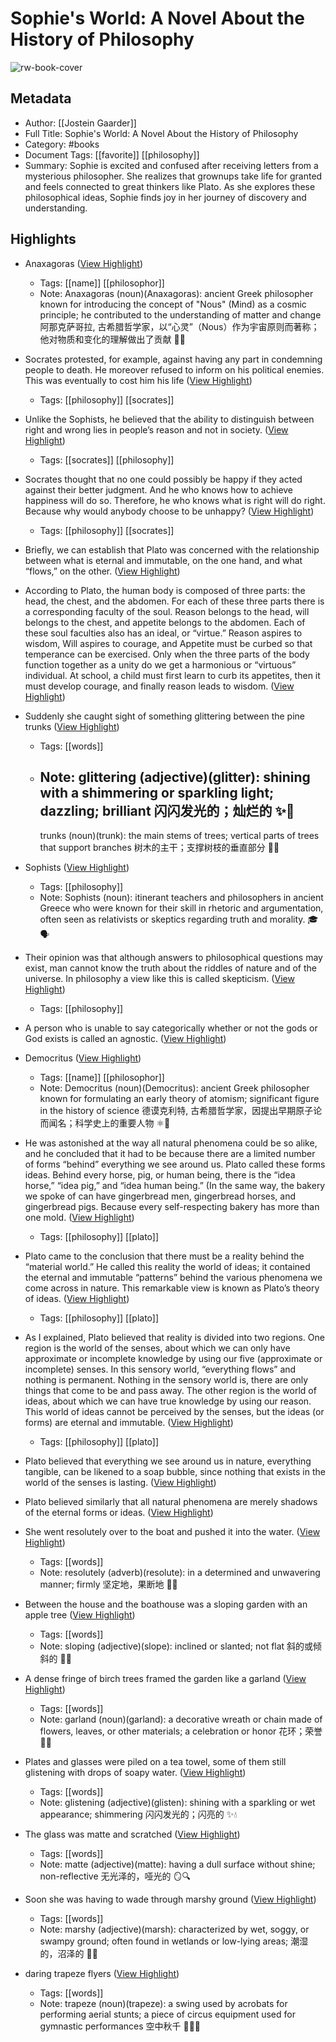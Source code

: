 # Sophie's World: A Novel About the History of Philosophy

![rw-book-cover](https://readwise-assets.s3.amazonaws.com/media/reader/parsed_document_assets/211517474/jZGZuoe2ZDSKFYKbCh5QbjWUba3SSBpercRO1QSbgBg-cover-cover.jpeg)

## Metadata
- Author: [[Jostein Gaarder]]
- Full Title: Sophie's World: A Novel About the History of Philosophy
- Category: #books
- Document Tags: [[favorite]] [[philosophy]] 
- Summary: Sophie is excited and confused after receiving letters from a mysterious philosopher. She realizes that grownups take life for granted and feels connected to great thinkers like Plato. As she explores these philosophical ideas, Sophie finds joy in her journey of discovery and understanding.

## Highlights
- Anaxagoras ([View Highlight](https://read.readwise.io/read/01jfa687178p1jtmhw64r975cw))
    - Tags: [[name]] [[philosophor]] 
    - Note: Anaxagoras (noun)(Anaxagoras): ancient Greek philosopher known for introducing the concept of "Nous" (Mind) as a cosmic principle; he contributed to the understanding of matter and change 阿那克萨哥拉, 古希腊哲学家，以“心灵”（Nous）作为宇宙原则而著称；他对物质和变化的理解做出了贡献 🧠📜

- Socrates protested, for example, against having any part in condemning people to death. He moreover refused to inform on his political enemies. This was eventually to cost him his life ([View Highlight](https://read.readwise.io/read/01jczsmsegrhfzv9n114hakseb))
    - Tags: [[philosophy]] [[socrates]] 

- Unlike the Sophists, he believed that the ability to distinguish between right and wrong lies in people’s reason and not in society. ([View Highlight](https://read.readwise.io/read/01jdes2h3tqy5dt7h6fvcxgv03))
    - Tags: [[socrates]] [[philosophy]] 

- Socrates thought that no one could possibly be happy if they acted against their better judgment. And he who knows how to achieve happiness will do so. Therefore, he who knows what is right will do right. Because why would anybody choose to be unhappy? ([View Highlight](https://read.readwise.io/read/01jdes58kf3wmf1d623xykytp0))
    - Tags: [[philosophy]] [[socrates]] 

- Briefly, we can establish that Plato was concerned with the relationship between what is eternal and immutable, on the one hand, and what “flows,” on the other. ([View Highlight](https://read.readwise.io/read/01jr867vexsk0gksjq76agk5mg))

- According to Plato, the human body is composed of three parts: the head, the chest, and the abdomen. For each of these three parts there is a corresponding faculty of the soul. Reason belongs to the head, will belongs to the chest, and appetite belongs to the abdomen. Each of these soul faculties also has an ideal, or “virtue.” Reason aspires to wisdom, Will aspires to courage, and Appetite must be curbed so that temperance can be exercised. Only when the three parts of the body function together as a unity do we get a harmonious or “virtuous” individual. At school, a child must first learn to curb its appetites, then it must develop courage, and finally reason leads to wisdom. ([View Highlight](https://read.readwise.io/read/01jnb8a4f01r76va010w93z8q7))

- Suddenly she caught sight of something glittering between the pine trunks ([View Highlight](https://read.readwise.io/read/01jvaa2te526f8gssfsn1cd7rh))
    - Tags: [[words]] 
    - Note: glittering (adjective)(glitter): shining with a shimmering or sparkling light; dazzling; brilliant 闪闪发光的；灿烂的 ✨🌟
      ---
      trunks (noun)(trunk): the main stems of trees; vertical parts of trees that support branches 树木的主干；支撑树枝的垂直部分 🌲🌳

- Sophists ([View Highlight](https://read.readwise.io/read/01jcjr333ae6vm3k37gzeb8a2t))
    - Tags: [[philosophy]] 
    - Note: Sophists (noun): itinerant teachers and philosophers in ancient Greece who were known for their skill in rhetoric and argumentation, often seen as relativists or skeptics regarding truth and morality. 🎓🗣️

- Their opinion was that although answers to philosophical questions may exist, man cannot know the truth about the riddles of nature and of the universe. In philosophy a view like this is called skepticism. ([View Highlight](https://read.readwise.io/read/01jcn4x3xwrb54j096yrfpvggk))
    - Tags: [[philosophy]] 

- A person who is unable to say categorically whether or not the gods or God exists is called an agnostic. ([View Highlight](https://read.readwise.io/read/01jcn516qvzhkh4syabqqxaxch))

- Democritus ([View Highlight](https://read.readwise.io/read/01jfba22650wpfbhvwrpzzqy97))
    - Tags: [[name]] [[philosophor]] 
    - Note: Democritus (noun)(Democritus): ancient Greek philosopher known for formulating an early theory of atomism; significant figure in the history of science 德谟克利特, 古希腊哲学家，因提出早期原子论而闻名；科学史上的重要人物 ⚛️📜

- He was astonished at the way all natural phenomena could be so alike, and he concluded that it had to be because there are a limited number of forms “behind” everything we see around us. Plato called these forms ideas. Behind every horse, pig, or human being, there is the “idea horse,” “idea pig,” and “idea human being.” (In the same way, the bakery we spoke of can have gingerbread men, gingerbread horses, and gingerbread pigs. Because every self-respecting bakery has more than one mold. ([View Highlight](https://read.readwise.io/read/01jgebth9pmn3jzy97jv8ma4ea))
    - Tags: [[philosophy]] [[plato]] 

- Plato came to the conclusion that there must be a reality behind the “material world.” He called this reality the world of ideas; it contained the eternal and immutable “patterns” behind the various phenomena we come across in nature. This remarkable view is known as Plato’s theory of ideas. ([View Highlight](https://read.readwise.io/read/01jgec07hbe6tap6eb38ppzjcj))
    - Tags: [[philosophy]] [[plato]] 

- As I explained, Plato believed that reality is divided into two regions.
  One region is the world of the senses, about which we can only have approximate or incomplete knowledge by using our five (approximate or incomplete) senses. In this sensory world, “everything flows” and nothing is permanent. Nothing in the sensory world is, there are only things that come to be and pass away.
  The other region is the world of ideas, about which we can have true knowledge by using our reason. This world of ideas cannot be perceived by the senses, but the ideas (or forms) are eternal and immutable. ([View Highlight](https://read.readwise.io/read/01jgc48v25haykcfwgexgjpvfs))
    - Tags: [[philosophy]] [[plato]] 

- Plato believed that everything we see around us in nature, everything tangible, can be likened to a soap bubble, since nothing that exists in the world of the senses is lasting. ([View Highlight](https://read.readwise.io/read/01jjfhmrg210tqcs9fr3jv3v7e))

- Plato believed similarly that all natural phenomena are merely shadows of the eternal forms or ideas. ([View Highlight](https://read.readwise.io/read/01jk32fv6sh12cmarbzc5n589p))

- She went resolutely over to the boat and pushed it into the water. ([View Highlight](https://read.readwise.io/read/01jvcn8084j0k4bbsp8xjte7zf))
    - Tags: [[words]] 
    - Note: resolutely (adverb)(resolute): in a determined and unwavering manner; firmly 坚定地，果断地 💪🚀

- Between the house and the boathouse was a sloping garden with an apple tree ([View Highlight](https://read.readwise.io/read/01jw4mb4jce85gt1sc817f7cp1))
    - Tags: [[words]] 
    - Note: sloping (adjective)(slope): inclined or slanted; not flat 斜的或倾斜的 🌄🌱

- A dense fringe of birch trees framed the garden like a garland ([View Highlight](https://read.readwise.io/read/01jw4mc5ptfmjtw2vvgwrf2qaa))
    - Tags: [[words]] 
    - Note: garland (noun)(garland): a decorative wreath or chain made of flowers, leaves, or other materials; a celebration or honor 花环；荣誉 👑🌸

- Plates and glasses were piled on a tea towel, some of them still glistening with drops of soapy water. ([View Highlight](https://read.readwise.io/read/01jw4mfjh7gkvdw97kvkk21vsz))
    - Tags: [[words]] 
    - Note: glistening (adjective)(glisten): shining with a sparkling or wet appearance; shimmering 闪闪发光的；闪亮的 ✨💧

- The glass was matte and scratched ([View Highlight](https://read.readwise.io/read/01jw4mm6dr3zqzpt3vb2fnasad))
    - Tags: [[words]] 
    - Note: matte (adjective)(matte): having a dull surface without shine; non-reflective 无光泽的，哑光的 🪞🔍

- Soon she was having to wade through marshy ground ([View Highlight](https://read.readwise.io/read/01jw4qxy0kp5838x6pn8rn375e))
    - Tags: [[words]] 
    - Note: marshy (adjective)(marsh): characterized by wet, soggy, or swampy ground; often found in wetlands or low-lying areas; 潮湿的，沼泽的 🌿💧

- daring trapeze flyers ([View Highlight](https://read.readwise.io/read/01jw4t78fs53v52r4q76azfgsv))
    - Tags: [[words]] 
    - Note: trapeze (noun)(trapeze): a swing used by acrobats for performing aerial stunts; a piece of circus equipment used for gymnastic performances 空中秋千 🎪🤸‍♀️

